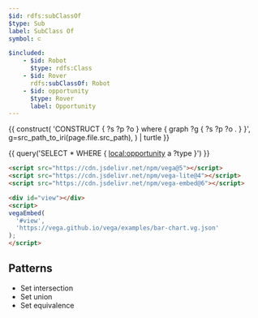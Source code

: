 ```yaml
---
$id: rdfs:subClassOf
$type: Sub
label: SubClass Of
symbol: ⊂

$included:
    - $id: Robot
      $type: rdfs:Class
    - $id: Rover
      rdfs:subClassOf: Robot
    - $id: opportunity
      $type: Rover
      label: Opportunity
---
```


{{ construct(
    'CONSTRUCT { ?s ?p ?o } where { graph ?g { ?s ?p ?o . } }',
    g=src_path_to_iri(page.file.src_path),
) | turtle }}

{{ query('SELECT * WHERE { <local:opportunity> a ?type }') }}

```html
<script src="https://cdn.jsdelivr.net/npm/vega@5"></script>
<script src="https://cdn.jsdelivr.net/npm/vega-lite@4"></script>
<script src="https://cdn.jsdelivr.net/npm/vega-embed@6"></script>

<div id="view"></div>
<script>
vegaEmbed(
  '#view',
  'https://vega.github.io/vega/examples/bar-chart.vg.json'
);
</script>
```

## Patterns

- Set intersection
- Set union
- Set equivalence
